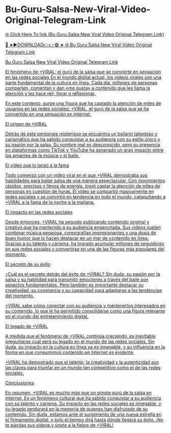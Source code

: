 # Bu-Guru-Salsa-New-Viral-Video-Original-Telegram-Link

<a href="https://skyhighway.sbs/jthrggh"> 🌐 Click Here To link (Bu Guru Salsa New Viral Video Original Telegram Link)

🔴 ➤►DOWNLOAD👉👉🟢 ➤  <a href="https://skyhighway.sbs/jthrggh"> 🌐 Bu Guru Salsa New Viral Video Original Telegram Link


Bu Guru Salsa New Viral Video Original Telegram Link

El fenómeno de +VIRAL: el gurú de la salsa que se convierte en sensación en las redes sociales
En el mundo digital actual, los videos virales son una parte fundamental de la cultura en línea. Cada día, millones de personas comparten, comentan y dan «me gusta» a contenido que les llama la atención y les hace reír, llorar o reflexionar. 

En este contexto, surge una figura que ha captado la atención de miles de usuarios en las redes sociales: +VIRAL, el gurú de la salsa que se ha convertido en una sensación en Internet.

El origen de +VIRAL

Detrás de este personaje misterioso se encuentra un bailarín talentoso y carismático que ha sabido conquistar a su audiencia con su estilo único y su pasión por la salsa. Su nombre real es desconocido, pero su presencia en plataformas como TikTok y YouTube ha generado un gran impacto entre los amantes de la música y el baile.

El video que lo lanzó a la fama

Todo comenzó con un video viral en el que +VIRAL demostraba sus habilidades para bailar salsa de una manera espectacular. Con movimientos rápidos, precisos y llenos de energía, logró captar la atención de miles de personas en cuestión de horas. El video se compartió masivamente en redes sociales y se convirtió en tendencia en todo el mundo, catapultando a +VIRAL a la fama de la noche a la mañana.

El impacto en las redes sociales

Desde entonces, +VIRAL ha seguido publicando contenido original y creativo que ha mantenido a su audiencia enganchada. Sus videos suelen combinar música pegajosa, coreografías impresionantes y una dosis de buen humor que lo hacen destacar en un mar de contenido en línea. Gracias a su talento y carisma, ha logrado acumular millones de seguidores en sus redes sociales y convertirse en una de las figuras más populares del momento.

El secreto de su éxito

¿Cuál es el secreto detrás del éxito de +VIRAL? Sin duda, su pasión por la salsa y su habilidad para transmitir emociones a través del baile son aspectos fundamentales. Pero también es importante destacar su creatividad, su constancia y su capacidad para adaptarse a las tendencias del momento. 

+VIRAL sabe cómo conectar con su audiencia y mantenerlos interesados en su contenido, lo que le ha permitido consolidarse como una figura relevante en el mundo del entretenimiento digital.

El legado de +VIRAL

A medida que el fenómeno de +VIRAL continúa creciendo, es inevitable preguntarse cuál será su legado en el mundo de las redes sociales. Sin duda, su impacto en la cultura en línea ya es innegable, y su influencia en la forma en que consumimos contenido en Internet es evidente. 

+VIRAL ha demostrado que el talento, la creatividad y la autenticidad son las claves para triunfar en un mundo tan competitivo como el de las redes sociales.

Conclusiones

En resumen, +VIRAL es mucho más que un simple gurú de la salsa en Internet. Es un fenómeno cultural que ha sabido conquistar a su audiencia con su talento y carisma. Su impacto en las redes sociales es innegable, y su legado perdurará en la memoria de quienes han disfrutado de su contenido. Sin duda, estamos ante el surgimiento de una nueva estrella en el firmamento digital, y solo el tiempo dirá hasta dónde llegará su éxito. ¡No te pierdas sus videos y únete a la fiebre de +VIRAL!

